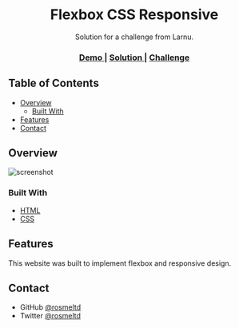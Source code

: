 <h1 align="center">Flexbox CSS Responsive</h1>

<div align="center">
   Solution for a challenge from Larnu.
</div>

<div align="center">
  <h3>
    <a href="https://flexbox-css-responsive.netlify.app/" target="_blank">
      Demo
    </a>
    <span> | </span>
    <a href="https://github.com/rosmeltd/desafio_github" target="_blank">
      Solution
    </a>
    <span> | </span>
    <a href="https://www.frontendmentor.io/home/my-challenges" target="_blank">
      Challenge
    </a>
  </h3>
</div>

<!-- TABLE OF CONTENTS -->

## Table of Contents

- [Overview](#overview)
  - [Built With](#built-with)
- [Features](#features)
- [Contact](#contact)

<!-- OVERVIEW -->

## Overview

![screenshot](https://github.com/rosmeltd/desafio_github/blob/main/img/overview.png?raw=true)

### Built With

- [HTML](https://developer.mozilla.org/es/docs/Web/HTML)
- [CSS](https://developer.mozilla.org/es/docs/Web/CSS)

## Features

This website was built to implement flexbox and responsive design.

## Contact

- GitHub [@rosmeltd](https://github.com/rosmeltd)
- Twitter [@rosmeltd](https://twitter.com/rosmeltd)

